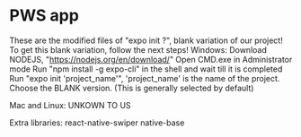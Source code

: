 # PWS app
These are the modified files of "expo init ?", blank variation of our project!
To get this blank variation, follow the next steps!
Windows:
Download NODEJS, "https://nodejs.org/en/download/"
Open CMD.exe in Administrator mode
Run "npm install -g expo-cli" in the shell and wait till it is completed
Run "expo init 'project_name'", 'project_name' is the name of the project.
Choose the BLANK version. (This is generally selected by default)

Mac and Linux:
UNKOWN TO US

Extra libraries:
react-native-swiper
native-base
